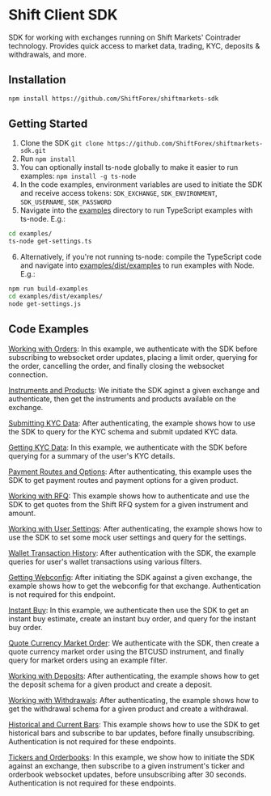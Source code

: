 # Shift Client SDK

SDK for working with exchanges running on Shift Markets' Cointrader technology. Provides quick access to market data, trading, KYC, deposits & withdrawals, and more.

## Installation

```sh
npm install https://github.com/ShiftForex/shiftmarkets-sdk
```

## Getting Started

1. Clone the SDK `git clone https://github.com/ShiftForex/shiftmarkets-sdk.git`
2. Run `npm install`
3. You can optionally install ts-node globally to make it easier to run examples: `npm install -g ts-node`
4. In the code examples, environment variables are used to initiate the SDK and receive access tokens: `SDK_EXCHANGE`, `SDK_ENVIRONMENT`, `SDK_USERNAME`, `SDK_PASSWORD`
5. Navigate into the [examples](https://github.com/ShiftForex/shiftmarkets-sdk/blob/master/examples) directory to run TypeScript examples with ts-node. E.g.:  
```sh
cd examples/
ts-node get-settings.ts
```
6. Alternatively, if you're not running ts-node: compile the TypeScript code and navigate into [examples/dist/examples](https://github.com/ShiftForex/shiftmarkets-sdk/blob/master/examples/dist/examples) to run examples with Node. E.g.:
```sh
npm run build-examples
cd examples/dist/examples/
node get-settings.js
```

## Code Examples

[Working with Orders](https://github.com/ShiftForex/shiftmarkets-sdk/blob/master/examples/create-orders-and-subscribe-order-updates.ts): In this example, we authenticate with the SDK before subscribing to websocket order updates, placing a limit order, querying for the order, cancelling the order, and finally closing the websocket connection.

[Instruments and Products](https://github.com/ShiftForex/shiftmarkets-sdk/blob/master/examples/get-instruments-and-products.ts): We initiate the SDK aginst a given exchange and authenticate, then get the instruments and products available on the exchange.

[Submitting KYC Data](https://github.com/ShiftForex/shiftmarkets-sdk/blob/master/examples/get-kyc-schema-and-update-profile.ts): After authenticating, the example shows how to use the SDK to query for the KYC schema and submit updated KYC data.

[Getting KYC Data](https://github.com/ShiftForex/shiftmarkets-sdk/blob/master/examples/get-kyc-summary.ts): In this example, we authenticate with the SDK before querying for a summary of the user's KYC details.

[Payment Routes and Options](https://github.com/ShiftForex/shiftmarkets-sdk/blob/master/examples/get-payment-routes-and-options.ts): After authenticating, this example uses the SDK to get payment routes and payment options for a given product.

[Working with RFQ](https://github.com/ShiftForex/shiftmarkets-sdk/blob/master/examples/get-rfq-quotes.ts): This example shows how to authenticate and use the SDK to get quotes from the Shift RFQ system for a given instrument and amount.

[Working with User Settings](https://github.com/ShiftForex/shiftmarkets-sdk/blob/master/examples/get-settings.ts): After authenticating, the example shows how to use the SDK to set some mock user settings and query for the settings.

[Wallet Transaction History](https://github.com/ShiftForex/shiftmarkets-sdk/blob/master/examples/get-transactions.ts): After authentication with the SDK, the example queries for user's wallet transactions using various filters.

[Getting Webconfig](https://github.com/ShiftForex/shiftmarkets-sdk/blob/master/examples/get-webconfig.ts): After initiating the SDK against a given exchange, the example shows how to get the webconfig for that exchange. Authentication is not required for this endpoint.

[Instant Buy](https://github.com/ShiftForex/shiftmarkets-sdk/blob/master/examples/instant-buy.ts): In this example, we authenticate then use the SDK to get an instant buy estimate, create an instant buy order, and query for the instant buy order.

[Quote Currency Market Order](https://github.com/ShiftForex/shiftmarkets-sdk/blob/master/examples/market-order-qc.ts): We authenticate with the SDK, then create a quote currency market order using the BTCUSD instrument, and finally query for market orders using an example filter.

[Working with Deposits](https://github.com/ShiftForex/shiftmarkets-sdk/blob/master/examples/retrieve-schema-and-create-deposit.ts): After authenticating, the example shows how to get the deposit schema for a given product and create a deposit.

[Working with Withdrawals](https://github.com/ShiftForex/shiftmarkets-sdk/blob/master/examples/retrieve-schema-and-create-withdraw.ts): After authenticating, the example shows how to get the withdrawal schema for a given product and create a withdrawal.

[Historical and Current Bars](https://github.com/ShiftForex/shiftmarkets-sdk/blob/master/examples/subscribe-bar-updates-and-get-historical-bars.ts): This example shows how to use the SDK to get historical bars and subscribe to bar updates, before finally unsubscribing. Authentication is not required for these endpoints.

[Tickers and Orderbooks](https://github.com/ShiftForex/shiftmarkets-sdk/blob/master/examples/subscribe-ticker-and-orderbook.ts): In this example, we show how to initiate the SDK against an exchange, then subscribe to a given instrument's ticker and orderbook websocket updates, before unsubscribing after 30 seconds. Authentication is not required for these endpoints.
